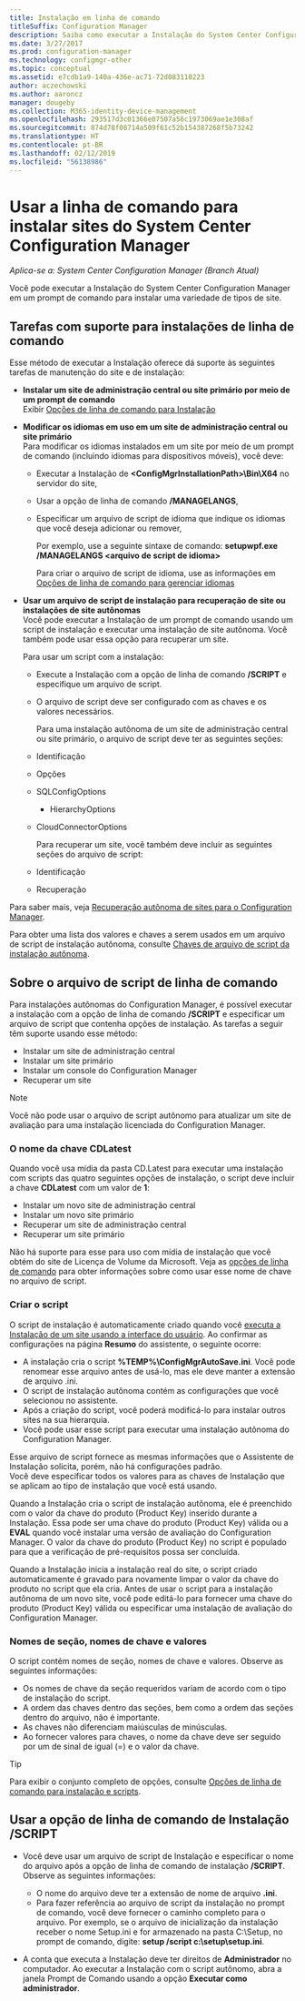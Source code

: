 ```yaml
---
title: Instalação em linha de comando
titleSuffix: Configuration Manager
description: Saiba como executar a Instalação do System Center Configuration Manager em um prompt de comando para uma variedade de instalações do site.
ms.date: 3/27/2017
ms.prod: configuration-manager
ms.technology: configmgr-other
ms.topic: conceptual
ms.assetid: e7cdb1a9-140a-436e-ac71-72d083110223
author: aczechowski
ms.author: aaroncz
manager: dougeby
ms.collection: M365-identity-device-management
ms.openlocfilehash: 293517d3c01366e07507a56c1973069ae1e308af
ms.sourcegitcommit: 874d78f08714a509f61c52b154387268f5b73242
ms.translationtype: HT
ms.contentlocale: pt-BR
ms.lasthandoff: 02/12/2019
ms.locfileid: "56138986"
---
```

# <a name="use-a-command-line-to-install-system-center-configuration-manager-sites"></a>Usar a linha de comando para instalar sites do System Center Configuration Manager

*Aplica-se a: System Center Configuration Manager (Branch Atual)*

 Você pode executar a Instalação do System Center Configuration Manager em um prompt de comando para instalar uma variedade de tipos de site.

## <a name="supported-tasks-for-command-line-installations"></a>Tarefas com suporte para instalações de linha de comando
 Esse método de executar a Instalação oferece dá suporte às seguintes tarefas de manutenção do site e de instalação:

- **Instalar um site de administração central ou site primário por meio de um prompt de comando**  
  Exibir [Opções de linha de comando para Instalação](../../../../core/servers/deploy/install/command-line-options-for-setup.md)

- **Modificar os idiomas em uso em um site de administração central ou site primário**  
   Para modificar os idiomas instalados em um site por meio de um prompt de comando (incluindo idiomas para dispositivos móveis), você deve:  

  - Executar a Instalação de **&lt;ConfigMgrInstallationPath\>\Bin\X64** no servidor do site,
  - Usar a opção de linha de comando **/MANAGELANGS**,
  - Especificar um arquivo de script de idioma que indique os idiomas que você deseja adicionar ou remover,  

    Por exemplo, use a seguinte sintaxe de comando: **setupwpf.exe /MANAGELANGS &lt;arquivo de script de idioma\>**  

    Para criar o arquivo de script de idioma, use as informações em [Opções de linha de comando para gerenciar idiomas](../../../../core/servers/deploy/install/command-line-options-for-setup.md#bkmk_Lang)  

- **Usar um arquivo de script de instalação para recuperação de site ou instalações de site autônomas**  
   Você pode executar a Instalação de um prompt de comando usando um script de instalação e executar uma instalação de site autônoma. Você também pode usar essa opção para recuperar um site.    

   Para usar um script com a instalação:  

  - Execute a Instalação com a opção de linha de comando **/SCRIPT** e especifique um arquivo de script.  

  - O arquivo de script deve ser configurado com as chaves e os valores necessários.  

    Para uma instalação autônoma de um site de administração central ou site primário, o arquivo de script deve ter as seguintes seções:  

  - Identificação    
  - Opções    
  - SQLConfigOptions    
    -   HierarchyOptions    
  - CloudConnectorOptions   

    Para recuperar um site, você também deve incluir as seguintes seções do arquivo de script:  

  - Identificação  
  - Recuperação

Para saber mais, veja [Recuperação autônoma de sites para o Configuration Manager](/sccm/protect/understand/unattended-recovery).  

Para obter uma lista dos valores e chaves a serem usados em um arquivo de script de instalação autônoma, consulte [Chaves de arquivo de script da instalação autônoma](../../../../core/servers/deploy/install/command-line-options-for-setup.md#bkmk_Unattended).  

## <a name="about-the-command-line-script-file"></a>Sobre o arquivo de script de linha de comando  
 Para instalações autônomas do Configuration Manager, é possível executar a instalação com a opção de linha de comando **/SCRIPT** e especificar um arquivo de script que contenha opções de instalação. As tarefas a seguir têm suporte usando esse método:  

-   Instalar um site de administração central  
-   Instalar um site primário  
-   Instalar um console do Configuration Manager  
-   Recuperar um site  

> [!NOTE]  
>  Você não pode usar o arquivo de script autônomo para atualizar um site de avaliação para uma instalação licenciada do Configuration Manager.  

### <a name="the-cdlatest-key-name"></a>O nome da chave CDLatest
Quando você usa mídia da pasta CD.Latest para executar uma instalação com scripts das quatro seguintes opções de instalação, o script deve incluir a chave **CDLatest** com um valor de **1**:
- Instalar um novo site de administração central
- Instalar um novo site primário
- Recuperar um site de administração central
- Recuperar um site primário

Não há suporte para esse para uso com mídia de instalação que você obtém do site de Licença de Volume da Microsoft.
Veja as [opções de linha de comando](/sccm/core/servers/deploy/install/command-line-options-for-setup) para obter informações sobre como usar esse nome de chave no arquivo de script.



### <a name="create-the-script"></a>Criar o script
O script de instalação é automaticamente criado quando você [executa a Instalação de um site usando a interface do usuário](../../../../core/servers/deploy/install/use-the-setup-wizard-to-install-sites.md).  Ao confirmar as configurações na página **Resumo** do assistente, o seguinte ocorre:  

-   A instalação cria o script **%TEMP%\ConfigMgrAutoSave.ini**.  Você pode renomear esse arquivo antes de usá-lo, mas ele deve manter a extensão de arquivo .ini.  
-   O script de instalação autônoma contém as configurações que você selecionou no assistente.  
-   Após a criação do script, você poderá modificá-lo para instalar outros sites na sua hierarquia.  
-   Você pode usar esse script para executar uma instalação autônoma do Configuration Manager.  

Esse arquivo de script fornece as mesmas informações que o Assistente de Instalação solicita, porém, não há configurações padrão.   
Você deve especificar todos os valores para as chaves de Instalação que se aplicam ao tipo de instalação que você está usando.   

Quando a Instalação cria o script de instalação autônoma, ele é preenchido com o valor da chave do produto (Product Key) inserido durante a Instalação. Essa pode ser uma chave do produto (Product Key) válida ou a **EVAL** quando você instalar uma versão de avaliação do Configuration Manager. O valor da chave do produto (Product Key) no script é populado para que a verificação de pré-requisitos possa ser concluída.   

Quando a Instalação inicia a instalação real do site, o script criado automaticamente é gravado para novamente limpar o valor da chave do produto no script que ela cria. Antes de usar o script para a instalação autônoma de um novo site, você pode editá-lo para fornecer uma chave do produto (Product Key) válida ou especificar uma instalação de avaliação do Configuration Manager.  

### <a name="section-names-key-names-and-values"></a>Nomes de seção, nomes de chave e valores
O script contém nomes de seção, nomes de chave e valores. Observe as seguintes informações:
-   Os nomes de chave da seção requeridos variam de acordo com o tipo de instalação do script.
-   A ordem das chaves dentro das seções, bem como a ordem das seções dentro do arquivo, não é importante.     
-   As chaves não diferenciam maiúsculas de minúsculas.  
-   Ao fornecer valores para chaves, o nome da chave deve ser seguido por um de sinal de igual (=) e o valor da chave.    

> [!TIP]  
>  Para exibir o conjunto completo de opções, consulte [Opções de linha de comando para instalação e scripts](../../../../core/servers/deploy/install/command-line-options-for-setup.md).  

## <a name="use-the-script-setup-command-line-option"></a>Usar a opção de linha de comando de Instalação /SCRIPT

-   Você deve usar um arquivo de script de Instalação e especificar o nome do arquivo após a opção de linha de comando de instalação **/SCRIPT**. Observe as seguintes informações:   
    -   O nome do arquivo deve ter a extensão de nome de arquivo **.ini**.  
    -   Para fazer referência ao arquivo de script da instalação no prompt de comando, você deve fornecer o caminho completo para o arquivo. Por exemplo, se o arquivo de inicialização da instalação receber o nome Setup.ini e for armazenado na pasta C:\Setup, no prompt de comando, digite: **setup /script c:\setup\setup.ini**.  

-   A conta que executa a Instalação deve ter direitos de **Administrador** no computador. Ao executar a Instalação com o script autônomo, abra a janela Prompt de Comando usando a opção **Executar como administrador**.   
